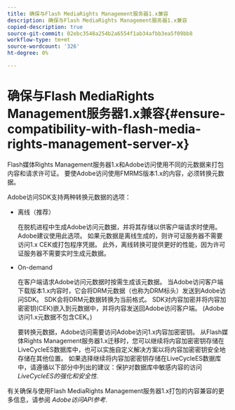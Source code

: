 ```yaml
---
title: 确保与Flash MediaRights Management服务器1.x兼容
description: 确保与Flash MediaRights Management服务器1.x兼容
copied-description: true
source-git-commit: 02ebc3548a254b2a6554f1ab34afbb3ea5f09bb8
workflow-type: tm+mt
source-wordcount: '326'
ht-degree: 0%

---
```


# 确保与Flash MediaRights Management服务器1.x兼容{#ensure-compatibility-with-flash-media-rights-management-server-x}

Flash媒体Rights Management服务器1.x和Adobe访问使用不同的元数据来打包内容和请求许可证。 要使Adobe访问使用FMRMS版本1.x的内容，必须转换元数据。

Adobe访问SDK支持两种转换元数据的选项：

* 离线（推荐）

  在脱机进程中生成Adobe访问元数据，并将其存储以供客户端请求时使用。 Adobe建议使用此选项。 如果元数据是离线生成的，则许可证服务器不需要访问1.x CEK或打包程序凭据。 此外，离线转换可提供更好的性能，因为许可证服务器不需要实时生成元数据。

* On-demand

  在客户端请求Adobe访问元数据时按需生成该元数据。 当Adobe访问客户端下载版本1.x内容时，它会将DRM元数据（也称为DRM标头）发送到Adobe访问SDK。 SDK会将DRM元数据转换为当前格式。 SDK对内容加密并将内容加密密钥(CEK)嵌入到元数据中，并将内容发送回Adobe访问客户端。 (Adobe访问1.x元数据不包含CEK。)

  要转换元数据，Adobe访问需要访问Adobe访问1.x内容加密密钥。 从Flash媒体Rights Management服务器1.x迁移时，您可以继续将内容加密密钥存储在LiveCycleES数据库中，也可以实施自定义解决方案以将内容加密密钥安全地存储在其他位置。 如果选择继续将内容加密密钥存储在LiveCycleES数据库中，请遵循以下部分中列出的建议：保护对数据库中敏感内容的访问 *LiveCycleES的强化和安全性*.

有关确保与使用Flash MediaRights Management服务器1.x打包的内容兼容的更多信息，请参阅 *Adobe访问API参考*.
